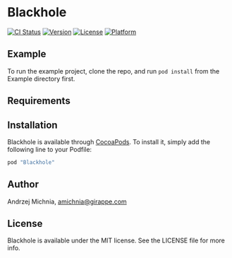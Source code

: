 # Blackhole

[![CI Status](http://img.shields.io/travis/GirAppe/Blackhole.svg?style=flat)](https://travis-ci.org/GirAppe/Blackhole)
[![Version](https://img.shields.io/cocoapods/v/Blackhole.svg?style=flat)](http://cocoapods.org/pods/Blackhole)
[![License](https://img.shields.io/cocoapods/l/Blackhole.svg?style=flat)](http://cocoapods.org/pods/Blackhole)
[![Platform](https://img.shields.io/cocoapods/p/Blackhole.svg?style=flat)](http://cocoapods.org/pods/Blackhole)

## Example

To run the example project, clone the repo, and run `pod install` from the Example directory first.

## Requirements

## Installation

Blackhole is available through [CocoaPods](http://cocoapods.org). To install
it, simply add the following line to your Podfile:

```ruby
pod "Blackhole"
```

## Author

Andrzej Michnia, amichnia@girappe.com

## License

Blackhole is available under the MIT license. See the LICENSE file for more info.
